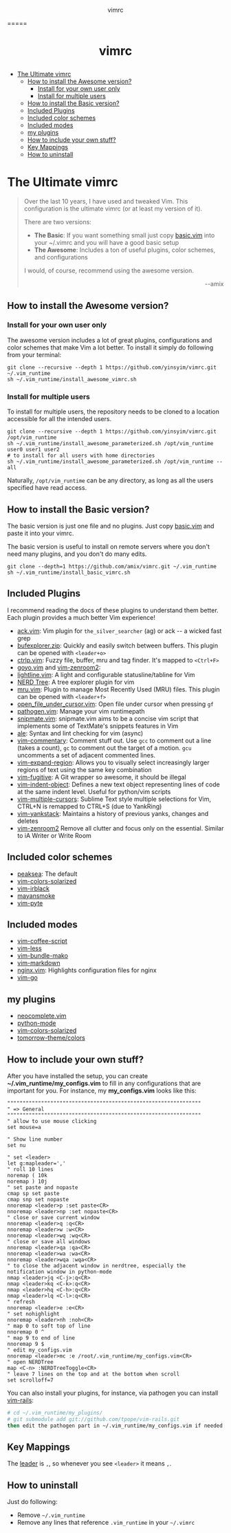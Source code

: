 <p align="center"> vimrc </p>
=====

# <p align="center"> vimrc </p>



- [The Ultimate vimrc](#the-ultimate-vimrc)
  * [How to install the Awesome version?](#how-to-install-the-awesome-version-)
    + [Install for your own user only](#install-for-your-own-user-only)
    + [Install for multiple users](#install-for-multiple-users)
  * [How to install the Basic version?](#how-to-install-the-basic-version-)
  * [Included Plugins](#included-plugins)
  * [Included color schemes](#included-color-schemes)
  * [Included modes](#included-modes)
  * [my plugins](#my-plugins)
  * [How to include your own stuff?](#how-to-include-your-own-stuff-)
  * [Key Mappings](#key-mappings)
  * [How to uninstall](#how-to-uninstall)


# The Ultimate vimrc


> Over the last 10 years, I have used and tweaked Vim. This configuration is the ultimate vimrc (or at least my version of it).
>
> There are two versions:
>
> * **The Basic**: If you want something small just copy [basic.vim](https://github.com/amix/vimrc/blob/master/vimrcs/basic.vim) into your ~/.vimrc and you will have a good basic setup
> * **The Awesome**: Includes a ton of useful plugins, color schemes, and configurations
>
> I would, of course, recommend using the awesome version.
>
> <p align="right">--amix</p>  


## How to install the Awesome version?
### Install for your own user only
The awesome version includes a lot of great plugins, configurations and color schemes that make Vim a lot better. To install it simply do following from your terminal:

    git clone --recursive --depth 1 https://github.com/yinsyim/vimrc.git ~/.vim_runtime
    sh ~/.vim_runtime/install_awesome_vimrc.sh
            
### Install for multiple users
To install for multiple users, the repository needs to be cloned to a location accessible for all the intended users.

    git clone --recursive --depth 1 https://github.com/yinsyim/vimrc.git /opt/vim_runtime
    sh ~/.vim_runtime/install_awesome_parameterized.sh /opt/vim_runtime user0 user1 user2
    # to install for all users with home directories
    sh ~/.vim_runtime/install_awesome_parameterized.sh /opt/vim_runtime --all
                    
Naturally, `/opt/vim_runtime` can be any directory, as long as all the users specified have read access.


## How to install the Basic version?

The basic version is just one file and no plugins. Just copy [basic.vim](https://github.com/amix/vimrc/blob/master/vimrcs/basic.vim) and paste it into your vimrc.

The basic version is useful to install on remote servers where you don't need many plugins, and you don't do many edits.

    git clone --depth=1 https://github.com/amix/vimrc.git ~/.vim_runtime
    sh ~/.vim_runtime/install_basic_vimrc.sh


## Included Plugins

I recommend reading the docs of these plugins to understand them better. Each plugin provides a much better Vim experience!

* [ack.vim](https://github.com/mileszs/ack.vim): Vim plugin for `the_silver_searcher` (ag) or ack -- a wicked fast grep
* [bufexplorer.zip](https://github.com/vim-scripts/bufexplorer.zip): Quickly and easily switch between buffers. This plugin can be opened with `<leader+o>`
* [ctrlp.vim](https://github.com/ctrlpvim/ctrlp.vim): Fuzzy file, buffer, mru and tag finder. It's mapped to `<Ctrl+F>`
* [goyo.vim](https://github.com/junegunn/goyo.vim) and [vim-zenroom2](https://github.com/amix/vim-zenroom2): 
* [lightline.vim](https://github.com/itchyny/lightline.vim): A light and configurable statusline/tabline for Vim
* [NERD Tree](https://github.com/scrooloose/nerdtree): A tree explorer plugin for vim
* [mru.vim](https://github.com/vim-scripts/mru.vim): Plugin to manage Most Recently Used (MRU) files. This plugin can be opened with `<leader+f>`
* [open_file_under_cursor.vim](https://github.com/amix/open_file_under_cursor.vim): Open file under cursor when pressing `gf`
* [pathogen.vim](https://github.com/tpope/vim-pathogen): Manage your vim runtimepath 
* [snipmate.vim](https://github.com/garbas/vim-snipmate): snipmate.vim aims to be a concise vim script that implements some of TextMate's snippets features in Vim
* [ale](https://github.com/w0rp/ale): Syntax and lint checking for vim (async)
* [vim-commentary](https://github.com/tpope/vim-commentary): Comment stuff out.  Use `gcc` to comment out a line (takes a count), `gc` to comment out the target of a motion. `gcu` uncomments a set of adjacent commented lines.
* [vim-expand-region](https://github.com/terryma/vim-expand-region): Allows you to visually select increasingly larger regions of text using the same key combination
* [vim-fugitive](https://github.com/tpope/vim-fugitive): A Git wrapper so awesome, it should be illegal
* [vim-indent-object](https://github.com/michaeljsmith/vim-indent-object): Defines a new text object representing lines of code at the same indent level. Useful for python/vim scripts
* [vim-multiple-cursors](https://github.com/terryma/vim-multiple-cursors): Sublime Text style multiple selections for Vim, CTRL+N is remapped to CTRL+S (due to YankRing)
* [vim-yankstack](https://github.com/maxbrunsfeld/vim-yankstack): Maintains a history of previous yanks, changes and deletes
* [vim-zenroom2](https://github.com/amix/vim-zenroom2) Remove all clutter and focus only on the essential. Similar to iA Writer or Write Room


## Included color schemes

* [peaksea](https://github.com/vim-scripts/peaksea): The default
* [vim-colors-solarized](https://github.com/altercation/vim-colors-solarized)
* [vim-irblack](https://github.com/wgibbs/vim-irblack)
* [mayansmoke](https://github.com/vim-scripts/mayansmoke)
* [vim-pyte](https://github.com/therubymug/vim-pyte)


## Included modes

* [vim-coffee-script](https://github.com/kchmck/vim-coffee-script)
* [vim-less](https://github.com/groenewege/vim-less)
* [vim-bundle-mako](https://github.com/sophacles/vim-bundle-mako)
* [vim-markdown](https://github.com/tpope/vim-markdown)
* [nginx.vim](https://github.com/vim-scripts/nginx.vim): Highlights configuration files for nginx
* [vim-go](https://github.com/fatih/vim-go)


## my plugins

* [neocomplete.vim](https://github.com/yinsyim/neocomplete.vim)
* [python-mode](https://github.com/yinsyim/python-mode)
* [vim-colors-solarized](https://github.com/yinsyim/vim-colors-solarized)
* [tomorrow-theme/colors](https://github.com/yinsyim/vimrc/tree/master/my_plugins/tomorrow-theme/colors)


## How to include your own stuff?

After you have installed the setup, you can create **~/.vim_runtime/my_configs.vim** to fill in any configurations that are important for you. For instance, my **my_configs.vim** looks like this:
```vim
"""""""""""""""""""""""""""""""""""""""""""""""""""""""""""""""
" => General
"""""""""""""""""""""""""""""""""""""""""""""""""""""""""""""""
" allow to use mouse clicking
set mouse=a

" Show line number
set nu

" set <leader>
let g:mapleader=','
" roll 10 lines
noremap ( 10k
noremap ) 10j
" set paste and nopaste
cmap sp set paste
cmap snp set nopaste
nnoremap <leader>p :set paste<CR>
nnoremap <leader>np :set nopaste<CR>
" close or save current window
nnoremap <leader>q :q<CR>
nnoremap <leader>w :w<CR>
nnoremap <leader>wq :wq<CR>
" close or save all windows
nnoremap <leader>qa :qa<CR>
nnoremap <leader>wa :wa<CR>
nnoremap <leader>wqa :wqa<CR>
" to close the adjacent window in nerdtree, especially the notification window in python-mode 
nmap <leader>jq <C-j>:q<CR>
nmap <leader>kq <C-k>:q<CR>
nmap <leader>hq <C-h>:q<CR>
nmap <leader>lq <C-l>:q<CR>
" refresh
nnoremap <leader>e :e<CR>
" set nohighlight
nnoremap <leader>nh :noh<CR>
" map 0 to soft top of line
nnoremap 0 ^
" map 9 to end of line
nnoremap 9 $
" edit my_configs.vim
nnoremap <leader>mc :e /root/.vim_runtime/my_configs.vim<CR>
" open NERDTree
map <C-n> :NERDTreeToggle<CR>
" leave 7 lines on the top and at the bottom when scroll
set scrolloff=7
```

You can also install your plugins, for instance, via pathogen you can install [vim-rails](https://github.com/tpope/vim-rails):
```sh
# cd ~/.vim_runtime/my_plugins/
# git submodule add git://github.com/tpope/vim-rails.git
then edit the pathogen part in ~/.vim_runtime/my_configs.vim if needed
``` 

## Key Mappings

The [leader](http://learnvimscriptthehardway.stevelosh.com/chapters/06.html#leader) is `,`, so whenever you see `<leader>` it means `,`.


## How to uninstall
Just do following:
* Remove `~/.vim_runtime`
* Remove any lines that reference `.vim_runtime` in your `~/.vimrc`
